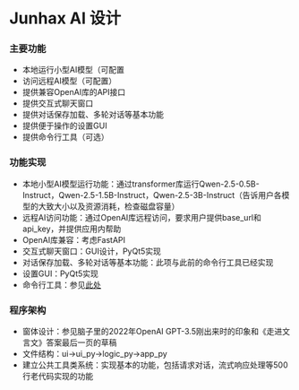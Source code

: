# Junhax AI 设计
### 主要功能
 - 本地运行小型AI模型（可配置
 - 访问远程AI模型（可配置）
 - 提供兼容OpenAI库的API接口
 - 提供交互式聊天窗口
 - 提供对话保存加载、多轮对话等基本功能
 - 提供便于操作的设置GUI
 - 提供命令行工具（可选）
### 功能实现
 - 本地小型AI模型运行功能：通过transformer库运行Qwen-2.5-0.5B-Instruct，Qwen-2.5-1.5B-Instruct，Qwen-2.5-3B-Instruct（告诉用户各模型的大致大小以及资源消耗，检查磁盘容量）
 - 远程AI访问功能：通过OpenAI库远程访问，要求用户提供base_url和api_key，并提供应用内帮助
 - OpenAI库兼容：考虑FastAPI
 - 交互式聊天窗口：GUI设计，PyQt5实现
 - 对话保存加载、多轮对话等基本功能：此项与此前的命令行工具已经实现
 - 设置GUI：PyQt5实现
 - 命令行工具：参见[此处](命令系统)
### 程序架构
 - 窗体设计：参见脑子里的2022年OpenAI GPT-3.5刚出来时的印象和《走进文言文》答案最后一页的草稿
 - 文件结构：ui->ui_py->logic_py->app_py
 - 建立公共工具类系统：实现基本的功能，包括请求对话，流式响应处理等500行老代码实现的功能